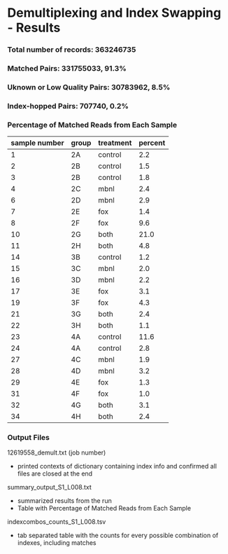 # Demultiplexing and Index Swapping - Results #
### Total number of records: 363246735 ###
### Matched Pairs: 331755033,  91.3% ###
### Uknown or Low Quality Pairs: 30783962, 8.5% ###
### Index-hopped Pairs: 707740, 0.2% ###

### Percentage of Matched Reads from Each Sample ###
| sample number | group |	treatment |	percent |
| ------------- | ----- | --------- | ------- |
| 1	| 2A	| control	| 2.2 |
| 2	| 2B	| control	| 1.5 |
| 3	| 2B	| control	| 1.8 |
| 4	| 2C	| mbnl	| 2.4 |
| 6	| 2D	| mbnl	| 2.9 |
| 7	| 2E	| fox	| 1.4 |
| 8	| 2F	| fox	| 9.6 |
| 10	| 2G	| both	| 21.0 |
| 11	| 2H	| both	| 4.8 |
| 14	| 3B	| control	| 1.2 |
| 15	| 3C	| mbnl	| 2.0 |
| 16	| 3D	| mbnl	| 2.2 |
| 17	| 3E	| fox	| 3.1 |
| 19	| 3F	| fox	| 4.3 |
| 21	| 3G	| both	| 2.4 |
| 22	| 3H	| both	| 1.1 |
| 23	| 4A	| control	| 11.6 |
| 24	| 4A	| control	| 2.8 |
| 27	| 4C	| mbnl	| 1.9 |
| 28	| 4D	| mbnl	| 3.2 |
| 29	| 4E	| fox	| 1.3 |
| 31	| 4F	| fox	| 1.0 |
| 32	| 4G	| both	| 3.1 |
| 34	| 4H	| both	| 2.4 |



### Output Files ###
12619558_demult.txt (job number)
- printed contexts of dictionary containing index info and confirmed all files are closed at the end

summary_output_S1_L008.txt
- summarized results from the run
- Table with Percentage of Matched Reads from Each Sample

indexcombos_counts_S1_L008.tsv
- tab separated table with the counts for every possible combination of indexes, including matches


